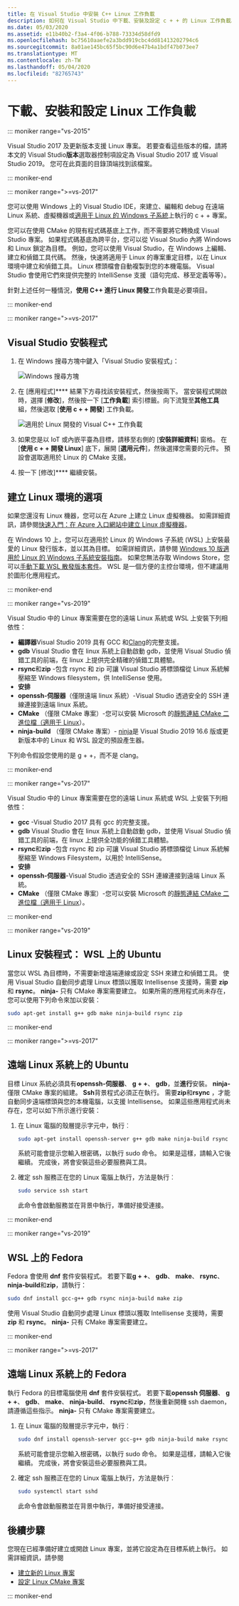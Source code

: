 ```yaml
---
title: 在 Visual Studio 中安裝 C++ Linux 工作負載
description: 如何在 Visual Studio 中下載、安裝及設定 c + + 的 Linux 工作負載。
ms.date: 05/03/2020
ms.assetid: e11b40b2-f3a4-4f06-b788-73334d58dfd9
ms.openlocfilehash: bc75610aaefe2a3bdd919cbc4dd81413202794c6
ms.sourcegitcommit: 8a01ae145bc65f5bc90d6e47b4a1bdf47b073ee7
ms.translationtype: MT
ms.contentlocale: zh-TW
ms.lasthandoff: 05/04/2020
ms.locfileid: "82765743"
---
```

# <a name="download-install-and-set-up-the-linux-workload"></a>下載、安裝和設定 Linux 工作負載

::: moniker range="vs-2015"

Visual Studio 2017 及更新版本支援 Linux 專案。 若要查看這些版本的檔，請將本文的 Visual Studio**版本**選取器控制項設定為 Visual Studio 2017 或 Visual Studio 2019。 您可在此頁面的目錄頂端找到該檔案。

::: moniker-end

::: moniker range=">=vs-2017"

您可以使用 Windows 上的 Visual Studio IDE，來建立、編輯和 debug 在遠端 Linux 系統、虛擬機器或[適用于 Linux 的 Windows 子系統](/windows/wsl/about)上執行的 c + + 專案。

您可以在使用 CMake 的現有程式碼基底上工作，而不需要將它轉換成 Visual Studio 專案。 如果程式碼基底為跨平台，您可以從 Visual Studio 內將 Windows 和 Linux 鎖定為目標。 例如，您可以使用 Visual Studio，在 Windows 上編輯、建立和偵錯工具代碼。 然後，快速將適用于 Linux 的專案重定目標，以在 Linux 環境中建立和偵錯工具。 Linux 標頭檔會自動複製到您的本機電腦。 Visual Studio 會使用它們來提供完整的 IntelliSense 支援（語句完成、移至定義等等）。

針對上述任何一種情況，**使用 C++ 進行 Linux 開發**工作負載是必要項目。

::: moniker-end

::: moniker range=">=vs-2017"

## <a name="visual-studio-setup"></a>Visual Studio 安裝程式

1. 在 Windows 搜尋方塊中鍵入「Visual Studio 安裝程式」：

   ![Windows 搜尋方塊](media/visual-studio-installer-search.png)

1. 在 [應用程式]**** 結果下方尋找該安裝程式，然後按兩下。 當安裝程式開啟時，選擇 [**修改**]，然後按一下 [**工作負載**] 索引標籤。向下流覽至**其他工具**組，然後選取 [**使用 c + + 開發**] 工作負載。

   ![適用於 Linux 開發的 Visual C++ 工作負載](media/linuxworkload.png)

1. 如果您是以 IoT 或內嵌平臺為目標，請移至右側的 [**安裝詳細資料**] 窗格。 在 [**使用 c + + 開發 Linux**] 底下，展開 [**選用元件**]，然後選擇您需要的元件。 預設會選取適用於 Linux 的 CMake 支援。

1. 按一下 [修改]**** 繼續安裝。

## <a name="options-for-creating-a-linux-environment"></a>建立 Linux 環境的選項

如果您還沒有 Linux 機器，您可以在 Azure 上建立 Linux 虛擬機器。 如需詳細資訊，請參閱[快速入門：在 Azure 入口網站中建立 Linux 虛擬機器](/azure/virtual-machines/linux/quick-create-portal)。

在 Windows 10 上，您可以在適用於 Linux 的 Windows 子系統 (WSL) 上安裝最愛的 Linux 發行版本，並以其為目標。 如需詳細資訊，請參閱 [Windows 10 版適用於 Linux 的 Windows 子系統安裝指南](/windows/wsl/install-win10)。 如果您無法存取 Windows Store，您可以[手動下載 WSL 散發版本套件](/windows/wsl/install-manual)。 WSL 是一個方便的主控台環境，但不建議用於圖形化應用程式。

::: moniker-end

::: moniker range="vs-2019"

Visual Studio 中的 Linux 專案需要在您的遠端 Linux 系統或 WSL 上安裝下列相依性：

- **編譯器**Visual Studio 2019 具有 GCC 和[Clang](/cpp/build/clang-support-cmake?view=vs-2019)的完整支援。
- **gdb** Visual Studio 會在 linux 系統上自動啟動 gdb，並使用 Visual Studio 偵錯工具的前端，在 linux 上提供完全精確的偵錯工具體驗。
- **rsync**和**zip** -包含 rsync 和 zip 可讓 Visual Studio 將標頭檔從 Linux 系統解壓縮至 Windows filesystem，供 IntelliSense 使用。
- **安排**
- **openssh-伺服器**（僅限遠端 linux 系統）-Visual Studio 透過安全的 SSH 連線連接到遠端 linux 系統。
- **CMake** （僅限 CMake 專案）-您可以安裝 Microsoft 的[靜態連結 CMake 二進位檔（適用于 Linux](https://github.com/microsoft/CMake/releases)）。
- **ninja-build** （僅限 CMake 專案）- [ninja](https://ninja-build.org/)是 Visual Studio 2019 16.6 版或更新版本中的 Linux 和 WSL 設定的預設產生器。

下列命令假設您使用的是 g + +，而不是 clang。

::: moniker-end

::: moniker range="vs-2017"

Visual Studio 中的 Linux 專案需要在您的遠端 Linux 系統或 WSL 上安裝下列相依性：

- **gcc** -Visual Studio 2017 具有 gcc 的完整支援。
- **gdb** Visual Studio 會在 linux 系統上自動啟動 gdb，並使用 Visual Studio 偵錯工具的前端，在 linux 上提供全功能的偵錯工具體驗。
- **rsync**和**zip** -包含 rsync 和 zip 可讓 Visual Studio 將標頭檔從 Linux 系統解壓縮至 Windows Filesystem，以用於 IntelliSense。
- **安排**
- **openssh-伺服器**-Visual Studio 透過安全的 SSH 連線連接到遠端 Linux 系統。
- **CMake** （僅限 CMake 專案）-您可以安裝 Microsoft 的[靜態連結 CMake 二進位檔（適用于 Linux](https://github.com/microsoft/CMake/releases)）。

::: moniker-end

::: moniker range="vs-2019"

## <a name="linux-setup-ubuntu-on-wsl"></a>Linux 安裝程式： WSL 上的 Ubuntu

當您以 WSL 為目標時，不需要新增遠端連線或設定 SSH 來建立和偵錯工具。 使用 Visual Studio 自動同步處理 Linux 標頭以獲取 Intellisense 支援時，需要 **zip** 和 **rsync**。 **ninja-** 只有 CMake 專案需要建立。 如果所需的應用程式尚未存在，您可以使用下列命令來加以安裝：

```bash
sudo apt-get install g++ gdb make ninja-build rsync zip
```

::: moniker-end

::: moniker range=">=vs-2017"

## <a name="ubuntu-on-remote-linux-systems"></a>遠端 Linux 系統上的 Ubuntu

目標 Linux 系統必須具有**openssh-伺服器**、 **g + +**、 **gdb**，並**進行**安裝。 **ninja-** 僅限 CMake 專案的組建。 **Ssh**背景程式必須正在執行。 需要**zip**和**rsync** ，才能自動同步遠端標頭與您的本機電腦，以支援 Intellisense。 如果這些應用程式尚未存在，您可以如下所示進行安裝：

1. 在 Linux 電腦的殼層提示字元中，執行︰

   ```bash
   sudo apt-get install openssh-server g++ gdb make ninja-build rsync zip
   ```

   系統可能會提示您輸入根密碼，以執行 sudo 命令。 如果是這樣，請輸入它後繼續。 完成後，將會安裝這些必要服務與工具。

1. 確定 ssh 服務正在您的 Linux 電腦上執行，方法是執行︰

   ```bash
   sudo service ssh start
   ```

   此命令會啟動服務並在背景中執行，準備好接受連接。

::: moniker-end

::: moniker range="vs-2019"

## <a name="fedora-on-wsl"></a>WSL 上的 Fedora

Fedora 會使用 **dnf** 套件安裝程式。 若要下載**g + +**、 **gdb**、 **make**、 **rsync**、 **ninja-build**和**zip**，請執行：

   ```bash
   sudo dnf install gcc-g++ gdb rsync ninja-build make zip
   ```

使用 Visual Studio 自動同步處理 Linux 標頭以獲取 Intellisense 支援時，需要 **zip** 和 **rsync**。 **ninja-** 只有 CMake 專案需要建立。

::: moniker-end

::: moniker range=">=vs-2017"

## <a name="fedora-on-remote-linux-systems"></a>遠端 Linux 系統上的 Fedora

執行 Fedora 的目標電腦使用 **dnf** 套件安裝程式。 若要下載**openssh 伺服器**、 **g + +**、 **gdb**、 **make**、 **ninja-build**、 **rsync**和**zip**，然後重新開機 ssh daemon，請遵循這些指示。 **ninja-** 只有 CMake 專案需要建立。

1. 在 Linux 電腦的殼層提示字元中，執行︰

   ```bash
   sudo dnf install openssh-server gcc-g++ gdb ninja-build make rsync zip
   ```

   系統可能會提示您輸入根密碼，以執行 sudo 命令。 如果是這樣，請輸入它後繼續。 完成後，將會安裝這些必要服務與工具。

1. 確定 ssh 服務正在您的 Linux 電腦上執行，方法是執行︰

   ```bash
   sudo systemctl start sshd
   ```

   此命令會啟動服務並在背景中執行，準備好接受連接。

## <a name="next-steps"></a>後續步驟

您現在已經準備好建立或開啟 Linux 專案，並將它設定為在目標系統上執行。 如需詳細資訊，請參閱

- [建立新的 Linux 專案](create-a-new-linux-project.md)
- [設定 Linux CMake 專案](cmake-linux-project.md)

::: moniker-end
